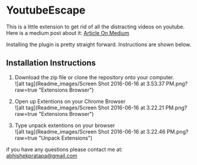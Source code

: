 # YoutubeEscape
This is a little extension to get rid of all the distracting videos on youtube. Here is a medium post about it: <a href="https://medium.com/abhishek-pratapa/youtube-problem-part-1-43ca73237c8a#.palks0rbj">Article On Medium</a>


Installing the plugin is pretty straight forward. Instructions are shown below.

<h2>Installation Instructions</h2>

1) Download the zip file or clone the repository onto your computer.<br/>
![alt tag](Readme_images/Screen Shot 2016-06-16 at 3.53.37 PM.png?raw=true "Extensions Browser")

2) Open up Extentions on your Chrome Browser <br/>
![alt tag](Readme_images/Screen Shot 2016-06-16 at 3.22.21 PM.png?raw=true "Extensions Browser")

3) Type unpack extentions on your browser <br/>
![alt tag](Readme_images/Screen Shot 2016-06-16 at 3.22.46 PM.png?raw=true "Unpack Extensions")


if you have any questions please contact me at: <a href="mailto:abhishekpratapa@gmail.com">abhishekpratapa@gmail.com</a>
